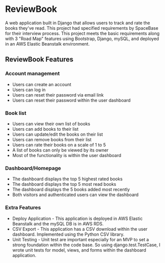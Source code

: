 # ReviewBook
A web application built in Django that allows users to track and rate the books they've read. This project had specified requirements by SpaceBase for their interview process. This project meets the basic requirements along with 3 "Road Map" features using Bootstrap, Django, mySQL, and deployed in an AWS Elastic Beanstalk environment.

## ReviewBook Features
### Account management
  * Users can create an account 
  * Users can log in
  * Users can reset their password via email link
  * Users can reset their password within the user dashboard
### Book list
  * Users can view their own list of books 
  * Users can add books to their list 
  * Users can update/edit the books on their list 
  * Users can remove books from their list 
  * Users can rate their books on a scale of 1 to 5
  * A list of books can only be viewed by its owner 
  * Most of the functionality is within the user dashboard 
### Dashboard/Homepage 
  * The dashboard displays the top 5 highest rated books 
  * The dashboard displays the top 5 most read books 
  * The dashboard displays the 5 books added most recently
  * Both visitors and authenticated users can view the dashboard
### Extra Features
  * Deploy Application - This application is deployed in AWS Elastic Beanstalk and the mySQL DB is in AWS RDS.
  * CSV Export - This application has a CSV download within the user dashboard. Implemented using the Python CSV library.
  * Unit Testing - Unit test are important especially for an MVP to set a strong foundation within the code base. So using django.test.TestCase, I wrote unit tests for model, views, and forms within the dashboard application.

